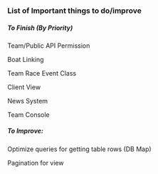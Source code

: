 ### List of Important things to do/improve
##### To Finish (By Priority)
Team/Public API Permission

Boat Linking

Team Race Event Class

Client View

News System

Team Console


##### To Improve:
Optimize queries for getting table rows (DB Map)

Pagination for view
